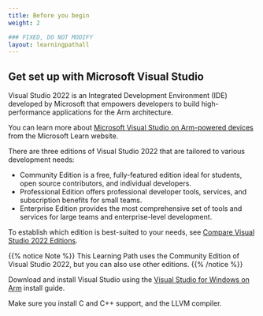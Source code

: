 ```yaml
---
title: Before you begin
weight: 2

### FIXED, DO NOT MODIFY
layout: learningpathall
---
```


## Get set up with Microsoft Visual Studio  

Visual Studio 2022 is an Integrated Development Environment (IDE) developed by Microsoft that empowers developers to build high-performance applications for the Arm architecture. 

You can learn more about [Microsoft Visual Studio on Arm-powered devices](https://learn.microsoft.com/en-us/visualstudio/install/visual-studio-on-arm-devices?view=vs-2022) from the Microsoft Learn website.

There are three editions of Visual Studio 2022 that are tailored to various development needs:
 - Community Edition is a free, fully-featured edition ideal for students, open source contributors, and individual developers.
 - Professional Edition offers professional developer tools, services, and subscription benefits for small teams.
 - Enterprise Edition provides the most comprehensive set of tools and services for large teams and enterprise-level development.

To establish which edition is best-suited to your needs, see [Compare Visual Studio 2022 Editions](https://visualstudio.microsoft.com/vs/compare/).

{{% notice Note %}}
This Learning Path uses the Community Edition of Visual Studio 2022, but you can also use other editions. 
{{% /notice %}}

Download and install Visual Studio using the [Visual Studio for Windows on Arm](/install-guides/vs-woa/) install guide. 

Make sure you install C and C++ support, and the LLVM compiler. 

